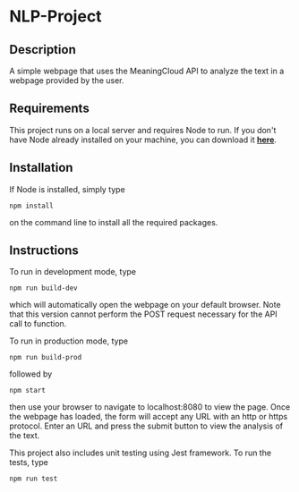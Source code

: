 # NLP-Project

## Description
A simple webpage that uses the MeaningCloud API to analyze the text in a webpage provided by the user.

## Requirements
This project runs on a local server and requires Node to run. If you don't have Node already installed on your machine, you can download it [**here**](https://nodejs.org/en/download/).

## Installation
If Node is installed, simply type

```
npm install
```
on the command line to install all the required packages.


## Instructions
To run in development mode, type
```
npm run build-dev
```
which will automatically open the webpage on your default browser. Note that this version cannot perform the POST request necessary for the API call to function.


To run in production mode, type
```
npm run build-prod
```
followed by
```
npm start
```
then use your browser to navigate to localhost:8080 to view the page. Once the webpage has loaded, the form will accept any URL with an http or https protocol.  Enter an URL and press the submit button to view the analysis of the text.


This project also includes unit testing using Jest framework. To run the tests, type
```
npm run test
```
